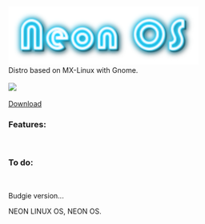 <img src=pictures/logo.png><br>
Distro based on MX-Linux with Gnome.<br><br>
<img src=pictures/screenshot1-1-2021.png><br>

<a href="https://sourceforge.net/projects/fenixlinux/files/pc/mx-linux/gnome/Neon/FenixMX_Neon_GnomeV1.iso/download">Download</a><br>
<h3>Features:</h3> <br>

<h3>To do:</h3> <br>
<p>Budgie version...</p>




































NEON LINUX OS, NEON OS.
